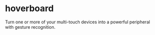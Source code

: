 # hoverboard

Turn one or more of your multi-touch devices into a powerful peripheral with gesture recognition.
